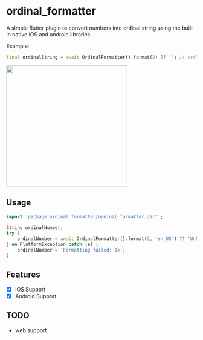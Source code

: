 # ordinal_formatter

A simple flutter plugin to convert numbers into ordinal string using the built in native iOS and android libraries.

Example:
```dart
final ordinalString = await OrdinalFormatter().format(2) ?? ''; // ordinalString value: '2nd'
```

<img src="https://github.com/ZsomborRajki/ordinal_formatter/blob/main/images/Example_oridnal.png" width="320">

## Usage
```dart
import 'package:ordinal_formatter/ordinal_formatter.dart';

String ordinalNumber;
try {
    ordinalNumber = await OrdinalFormatter().format(2, 'en_US') ?? 'Unknown number';
} on PlatformException catch (e) {
    ordinalNumber = 'Formatting failed: $e';
}
```

## Features
- [X] iOS Support
- [X] Android Support

## TODO
- web support
